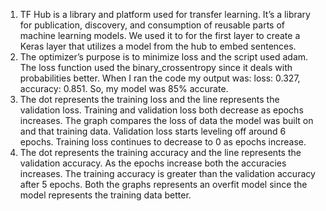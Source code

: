 1.	TF Hub is a library and platform used for transfer learning. It’s a library for publication, discovery, and consumption of reusable parts of machine learning models. We used it to for the first layer to create a Keras layer that utilizes a model from the hub to embed sentences. 
2.	The optimizer’s purpose is to minimize loss and the script used adam.  The loss function used the binary_crossentropy since it deals with probabilities better. When I ran the code my output was: loss: 0.327,  accuracy: 0.851. So, my model was 85% accurate. 
3.	The dot represents the training loss and the line represents the validation loss. Training and validation loss both decrease as epochs increases. The graph compares the loss of data the model was built on and that training data. Validation loss starts leveling off around 6 epochs. Training loss continues to decrease to 0 as epochs increase.
4.	The dot represents the training accuracy and the line represents the validation accuracy. As the epochs increase both the accuracies increases. The training accuracy is greater than the validation accuracy after 5 epochs. Both the graphs represents an overfit model since the model represents the training data better. 

